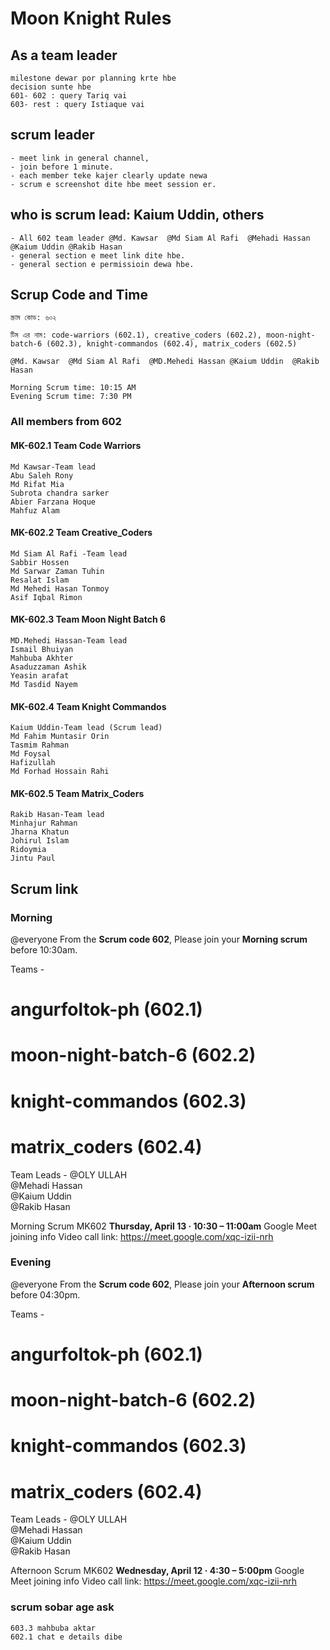 # Moon Knight Rules

## As a team leader

    milestone dewar por planning krte hbe
    decision sunte hbe
    601- 602 : query Tariq vai
    603- rest : query Istiaque vai

## scrum leader

    - meet link in general channel,
    - join before 1 minute.
    - each member teke kajer clearly update newa
    - scrum e screenshot dite hbe meet session er.

## who is scrum lead: Kaium Uddin, others

    - All 602 team leader @Md. Kawsar  @Md Siam Al Rafi  @Mehadi Hassan @Kaium Uddin @Rakib Hasan
    - general section e meet link dite hbe.
    - general section e permissioin dewa hbe.

## Scrup Code and Time

    স্ক্রাম কোড: ৬০২
    
    টিম এর নাম: code-warriors (602.1), creative_coders (602.2), moon-night-batch-6 (602.3), knight-commandos (602.4), matrix_coders (602.5)
    
    @Md. Kawsar  @Md Siam Al Rafi  @MD.Mehedi Hassan @Kaium Uddin  @Rakib Hasan
    
    Morning Scrum time: 10:15 AM
    Evening Scrum time: 7:30 PM

### All members from 602

#### MK-602.1 Team Code Warriors

    Md Kawsar-Team lead
    Abu Saleh Rony
    Md Rifat Mia
    Subrota chandra sarker
    Abier Farzana Hoque
    Mahfuz Alam

#### MK-602.2 Team Creative_Coders

    Md Siam Al Rafi -Team lead
    Sabbir Hossen
    Md Sarwar Zaman Tuhin
    Resalat Islam
    Md Mehedi Hasan Tonmoy
    Asif Iqbal Rimon

#### MK-602.3 Team Moon Night Batch 6

    MD.Mehedi Hassan-Team lead
    Ismail Bhuiyan
    Mahbuba Akhter
    Asaduzzaman Ashik
    Yeasin arafat
    Md Tasdid Nayem

#### MK-602.4 Team Knight Commandos

    Kaium Uddin-Team lead (Scrum lead)
    Md Fahim Muntasir Orin
    Tasmim Rahman
    Md Foysal
    Hafizullah
    Md Forhad Hossain Rahi

#### MK-602.5 Team Matrix_Coders

    Rakib Hasan-Team lead
    Minhajur Rahman
    Jharna Khatun
    Johirul Islam
    Ridoymia
    Jintu Paul

## Scrum link

### Morning

@everyone
From the **Scrum code 602**, Please join your **Morning scrum** before 10:30am.

Teams -

# angurfoltok-ph (602.1)
# moon-night-batch-6 (602.2)
# knight-commandos (602.3)
# matrix_coders (602.4)

Team Leads -
@OLY ULLAH  
@Mehadi Hassan  
@Kaium Uddin  
@Rakib Hasan

Morning Scrum MK602
**Thursday, April 13 · 10:30 – 11:00am**
Google Meet joining info
Video call link: <https://meet.google.com/xqc-izii-nrh>

### Evening

@everyone
From the **Scrum code 602**, Please join your **Afternoon scrum** before 04:30pm.

Teams -

# angurfoltok-ph (602.1)

# moon-night-batch-6 (602.2)

# knight-commandos (602.3)

# matrix_coders (602.4)

Team Leads -
@OLY ULLAH  
@Mehadi Hassan  
@Kaium Uddin  
@Rakib Hasan

Afternoon Scrum MK602
**Wednesday, April 12 · 4:30 – 5:00pm**
Google Meet joining info
Video call link: <https://meet.google.com/xqc-izii-nrh>

### scrum sobar age ask

    603.3 mahbuba aktar
    602.1 chat e details dibe
